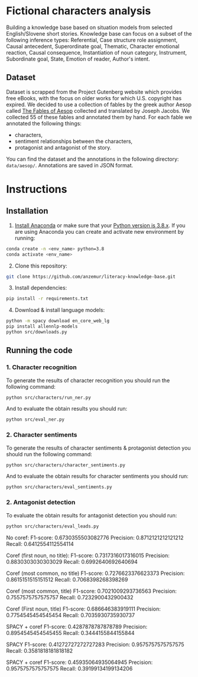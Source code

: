 # Fictional characters analysis

Building a knowledge base based on situation models from selected English/Slovene short stories. Knowledge base can focus on a subset of the following inference types: Referential, Case structure role  assignment, Causal antecedent, Superordinate goal, Thematic, Character emotional reaction, Causal consequence, Instantiation of noun category, Instrument, Subordinate goal, State, Emotion of reader, Author's intent.

## Dataset
Dataset is scrapped from the Project Gutenberg website which provides free eBooks, with the focus on older works for which U.S. copyright has expired. We decided to use a collection of fables by the greek author Aesop called [The Fables of Aesop](https://www.gutenberg.org/cache/epub/28/pg28.txt) collected and translated by Joseph Jacobs. We collected 55 of these fables and annotated them by hand. For each fable we annotated the following things:
* characters,
* sentiment relationships between the characters,
* protagonist and antagonist of the story.

You can find the dataset and the annotations in the following directory: `data/aesop/`. Annotations are saved in JSON format.



# Instructions

## Installation
1. [Install Anaconda](https://docs.anaconda.com/anaconda/install/index.html) or make sure that your [Python version is 3.8.x](https://www.python.org/downloads/). If you are using Anaconda you can create and activate new environment by running:

```bash
conda create -n <env_name> python=3.8
conda activate <env_name>
```


2. Clone this repository:
```bash
git clone https://github.com/anzemur/literacy-knowledge-base.git
```

3. Install dependencies:
```bash
pip install -r requirements.txt 
```

4. Download & install language models:
```bash
python -m spacy download en_core_web_lg
pip install allennlp-models
python src/downloads.py
```

## Running the code

### 1. Character recognition
To generate the results of character recognition you should run the following command:
```bash
python src/characters/run_ner.py
```
And to evaluate the obtain results you should run:
```bash
python src/eval_ner.py
```

### 2. Character sentiments
To generate the results of character sentiments & protagonist detection you should run the following command:
```bash
python src/characters/character_sentiments.py
```
And to evaluate the obtain results for character sentiments you should run:
```bash
python src/characters/eval_sentiments.py
```

### 2. Antagonist detection
To evaluate the obtain results for antagonist detection you should run:
```bash
python src/characters/eval_leads.py
```

No coref:
F1-score: 0.6730355503082776
Precision: 0.8712121212121212
Recall: 0.6412554112554114

Coref (first noun, no title):
F1-score: 0.7317316017316015
Precision: 0.8830303030303029
Recall: 0.6992640692640694

Coref (most common, no title)
F1-score: 0.7276623376623373
Precision: 0.8615151515151512
Recall: 0.7068398268398269

Coref (most common, title)
F1-score: 0.7021009293736563
Precision: 0.7557575757575757
Recall: 0.7232900432900432

Coref (First noun, title)
F1-score: 0.686646383919111
Precision: 0.7754545454545454
Recall: 0.7035930735930737


SPACY + coref
F1-score: 0.4287878787878789
Precision: 0.8954545454545455
Recall: 0.3444155844155844

SPACY
F1-score: 0.41272727272727283
Precision: 0.9575757575757575
Recall: 0.3581818181818182

SPACY + coref
F1-score: 0.45935064935064945
Precision: 0.9575757575757575
Recall: 0.39199134199134206
